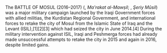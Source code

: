 The BATTLE OF MOSUL (2016–2017) (, _Ma'rakat al-Mawṣil_; , _Şeriy Mûsil_) was a major military campaign launched by the Iraqi Government forces with allied militias, the Kurdistan Regional Government, and international forces to retake the city of Mosul from the Islamic State of Iraq and the Levant (ISIL),[1][2][3] which had seized the city in June 2014.[4] During the military intervention against ISIL, Iraqi and Peshmerga forces had already made unsuccessful attempts to retake the city in 2015 and again in 2016, despite limited gains.
